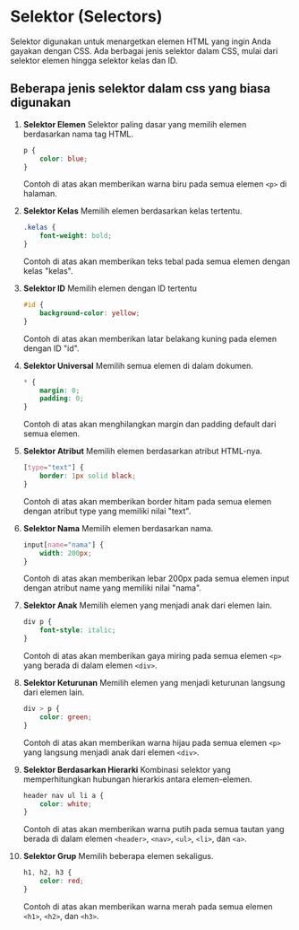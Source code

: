 # Selektor (Selectors)
Selektor digunakan untuk menargetkan elemen HTML yang ingin Anda gayakan dengan CSS. Ada berbagai jenis selektor dalam CSS, mulai dari selektor elemen hingga selektor kelas dan ID.


## Beberapa jenis selektor dalam css yang biasa digunakan

1. **Selektor Elemen**
    Selektor paling dasar yang memilih elemen berdasarkan nama tag HTML.
    
    ```css
    p {
        color: blue;
    }
    ```
    Contoh di atas akan memberikan warna biru pada semua elemen `<p>` di halaman.

2. **Selektor Kelas**
    Memilih elemen berdasarkan kelas tertentu.
    ```css
    .kelas {
        font-weight: bold;
    }
    ```
    Contoh di atas akan memberikan teks tebal pada semua elemen dengan kelas "kelas".

3. **Selektor ID**
    Memilih elemen dengan ID tertentu

    ```css
    #id {
        background-color: yellow;
    }
    ```
    Contoh di atas akan memberikan latar belakang kuning pada elemen dengan ID "id".

4. **Selektor Universal**
    Memilih semua elemen di dalam dokumen.
    ```css
    * {
        margin: 0;
        padding: 0;
    }
    ```
    Contoh di atas akan menghilangkan margin dan padding default dari semua elemen.

5. **Selektor Atribut**
    Memilih elemen berdasarkan atribut HTML-nya.

    ```css
    [type="text"] {
        border: 1px solid black;
    }
    ```
    Contoh di atas akan memberikan border hitam pada semua elemen dengan atribut type yang memiliki nilai "text".

6. **Selektor Nama**
    Memilih elemen berdasarkan nama.

    ```css
    input[name="nama"] {
        width: 200px;
    }
    ```
    Contoh di atas akan memberikan lebar 200px pada semua elemen input dengan atribut name yang memiliki nilai "nama".

7. **Selektor Anak**
    Memilih elemen yang menjadi anak dari elemen lain.

    ```css
    div p {
        font-style: italic;
    }
    ```
    Contoh di atas akan memberikan gaya miring pada semua elemen `<p>` yang berada di dalam elemen `<div>`.

8. **Selektor Keturunan**
    Memilih elemen yang menjadi keturunan langsung dari elemen lain.

    ```css
    div > p {
        color: green;
    }
    ```
    Contoh di atas akan memberikan warna hijau pada semua elemen `<p>` yang langsung menjadi anak dari elemen `<div>`.

9. **Selektor Berdasarkan Hierarki**
    Kombinasi selektor yang memperhitungkan hubungan hierarkis antara elemen-elemen.

    ```css
    header nav ul li a {
        color: white;
    }
    ```
    Contoh di atas akan memberikan warna putih pada semua tautan yang berada di dalam elemen `<header>`, `<nav>`, `<ul>`, `<li>`, dan `<a>`.

10. **Selektor Grup**
    Memilih beberapa elemen sekaligus.

    ```css
    h1, h2, h3 {
        color: red;
    }
    ```
    Contoh di atas akan memberikan warna merah pada semua elemen `<h1>`, `<h2>`, dan `<h3>`.

